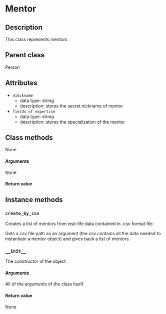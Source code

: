 # Mentor

## Description
This class represents mentors

## Parent class
Person

## Attributes

* ```nikckname```
  * data type: string
  * description: stores the secret nickname of mentor
* ```fields of expertise```
  * data type: string
  * description: stores the specialization of the mentor

## Class methods

None


#### Arguments
None

#### Return value


## Instance methods

### ```create_by_csv```

Creates a list of mentors from real-life data contained in .csv format file.

Gets a csv file path as an argument (the csv contains all the data needed to instantiate a mentor object) and gives back a list of mentors.

### ```__init__```
The constructor of the object.

#### Arguments

All of the arguments of the class itself.

#### Return value
None

